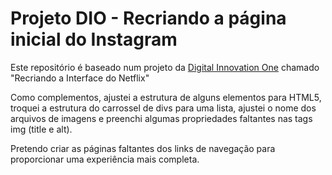 # Projeto DIO - Recriando a página inicial do Instagram

Este repositório é baseado num projeto da [Digital Innovation One](https://digitalinnovation.one/) chamado "Recriando a Interface do Netflix"

Como complementos, ajustei a estrutura de alguns elementos para HTML5, troquei a estrutura do carrossel de divs para uma lista, ajustei o nome dos arquivos de imagens e preenchi algumas propriedades faltantes nas tags img (title e alt).

Pretendo criar as páginas faltantes dos links de navegação para proporcionar uma experiência mais completa.
